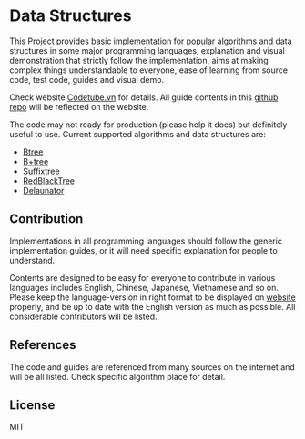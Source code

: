 # Data Structures

This Project provides basic implementation for popular algorithms and data structures in some major programming languages, explanation and visual demonstration that strictly follow the implementation, aims at making complex things understandable to everyone, ease of learning from source code, test code, guides and visual demo.

Check website [Codetube.vn](https://codetube.vn) for details. All guide contents in this [github repo](https://github.com/dang1412/data-structures) will be reflected on the website.

The code may not ready for production (please help it does) but definitely useful to use. Current supported algorithms and data structures are:

- [Btree](https://codetube.vn/btree)
- [B+tree](https://codetube.vn/bplustree)
- [Suffixtree](https://codetube.vn/suffixtree)
- [RedBlackTree](https://codetube.vn/redblacktree)
- [Delaunator](https://codetube.vn/delaunay)

## Contribution

Implementations in all programming languages should follow the generic implementation guides, or it will need specific explanation for people to understand.

Contents are designed to be easy for everyone to contribute in various languages includes English, Chinese, Japanese, Vietnamese and so on. Please keep the language-version in right format to be displayed on [website](https://codetube.vn) properly, and be up to date with the English version as much as possible. All considerable contributors will be listed.

## References

The code and guides are referenced from many sources on the internet and will be all listed. Check specific algorithm place for detail.

## License

MIT
